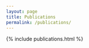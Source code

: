 ```yaml
---
layout: page
title: Publications
permalink: /publications/
---
```


{% include publications.html %}
